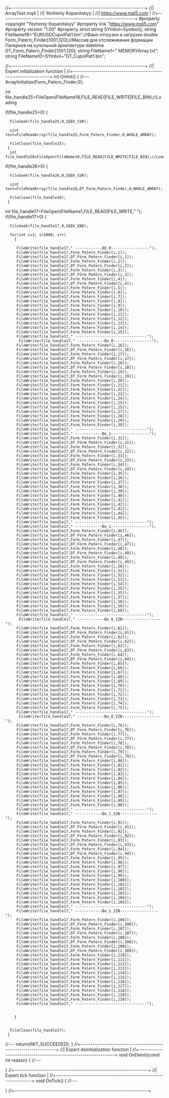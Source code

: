 //+------------------------------------------------------------------+
//|                                                    ArrayTest.mq4 |
//|                                             Yevheniy Kopanitskyy |
//|                                             https://www.mql5.com |
//+------------------------------------------------------------------+
#property copyright "Yevheniy Kopanitskyy"
#property link      "https://www.mql5.com"
#property version   "1.00"
#property strict
string SYmbol=Symbol();
string FileName18="EURUSDCupolPat1.bin";//Фаил отгрузки и загрузки
double Form_Patern_Finder[1001,120];//Массив для отслеживания формации Патернов на купольной архитектуре
datetime DT_Form_Patern_Finder[1001,120];
string FileName1=" MEMORYArray.txt";
string FileName10=SYmbol+"DT_CupolPat1.bin";

//+------------------------------------------------------------------+
//| Expert initialization function                                   |
//+------------------------------------------------------------------+
int OnInit()
  {
//---
   ArrayInitialize(Form_Patern_Finder,0);
   
   int file_handle25=FileOpen(FileName18,FILE_READ|FILE_WRITE|FILE_BIN);//Loading
   
   if(file_handle25>0)
     {

      FileSeek(file_handle25,0,SEEK_CUR);

      uint test=FileReadArray(file_handle25,Form_Patern_Finder,0,WHOLE_ARRAY);
      
      FileClose(file_handle25);
     }
      int file_handle26=FileOpen(FileName10,FILE_READ|FILE_WRITE|FILE_BIN);//Loading
   
   if(file_handle26>0)
     {

      FileSeek(file_handle26,0,SEEK_CUR);

      uint test=FileReadArray(file_handle26,DT_Form_Patern_Finder,0,WHOLE_ARRAY);
      
      FileClose(file_handle26);
     }

   int file_handle17=FileOpen(FileName1,FILE_READ|FILE_WRITE," ");
   if(file_handle17>0)
     {

      FileSeek(file_handle17,0,SEEK_END);

      for(int i=1; i<1000; i++)
        {

         FileWrite(file_handle17," ------------BE_0-----------------");
         FileWrite(file_handle17,Form_Patern_Finder[i,1]);
         FileWrite(file_handle17,DT_Form_Patern_Finder[i,1]);
         FileWrite(file_handle17,Form_Patern_Finder[i,2]);
         FileWrite(file_handle17,DT_Form_Patern_Finder[i,2]);
         FileWrite(file_handle17,Form_Patern_Finder[i,3]);
         FileWrite(file_handle17,DT_Form_Patern_Finder[i,3]);
         FileWrite(file_handle17,Form_Patern_Finder[i,4]);
         FileWrite(file_handle17,DT_Form_Patern_Finder[i,4]);
         FileWrite(file_handle17,Form_Patern_Finder[i,5]);
         FileWrite(file_handle17,Form_Patern_Finder[i,6]);
         FileWrite(file_handle17,Form_Patern_Finder[i,7]);
         FileWrite(file_handle17,Form_Patern_Finder[i,8]);
         FileWrite(file_handle17,Form_Patern_Finder[i,9]);
         FileWrite(file_handle17,Form_Patern_Finder[i,10]);
         FileWrite(file_handle17,Form_Patern_Finder[i,11]);
         FileWrite(file_handle17,Form_Patern_Finder[i,12]);
         FileWrite(file_handle17,Form_Patern_Finder[i,13]);
         FileWrite(file_handle17,Form_Patern_Finder[i,14]);
         FileWrite(file_handle17,Form_Patern_Finder[i,15]);
         FileWrite(file_handle17," --------------------------------");
          FileWrite(file_handle17," ------------Bo_0-----------------");
         FileWrite(file_handle17,Form_Patern_Finder[i,16]);
         FileWrite(file_handle17,DT_Form_Patern_Finder[i,16]);
         FileWrite(file_handle17,Form_Patern_Finder[i,17]);
         FileWrite(file_handle17,DT_Form_Patern_Finder[i,17]);
         FileWrite(file_handle17,Form_Patern_Finder[i,18]);
         FileWrite(file_handle17,DT_Form_Patern_Finder[i,18]);
         FileWrite(file_handle17,Form_Patern_Finder[i,19]);
         FileWrite(file_handle17,DT_Form_Patern_Finder[i,19]);
         FileWrite(file_handle17,Form_Patern_Finder[i,20]);
         FileWrite(file_handle17,Form_Patern_Finder[i,21]);
         FileWrite(file_handle17,Form_Patern_Finder[i,22]);
         FileWrite(file_handle17,Form_Patern_Finder[i,23]);
         FileWrite(file_handle17,Form_Patern_Finder[i,24]);
         FileWrite(file_handle17,Form_Patern_Finder[i,25]);
         FileWrite(file_handle17,Form_Patern_Finder[i,25]);
         FileWrite(file_handle17,Form_Patern_Finder[i,27]);
         FileWrite(file_handle17,Form_Patern_Finder[i,28]);
         FileWrite(file_handle17,Form_Patern_Finder[i,29]);
         FileWrite(file_handle17,Form_Patern_Finder[i,30]);
         FileWrite(file_handle17," --------------------------------");
         FileWrite(file_handle17," ------------Be_1-----------------");
         FileWrite(file_handle17,Form_Patern_Finder[i,31]);
         FileWrite(file_handle17,DT_Form_Patern_Finder[i,31]);
         FileWrite(file_handle17,Form_Patern_Finder[i,32]);
         FileWrite(file_handle17,DT_Form_Patern_Finder[i,32]);
         FileWrite(file_handle17,Form_Patern_Finder[i,33]);
         FileWrite(file_handle17,DT_Form_Patern_Finder[i,33]);
         FileWrite(file_handle17,Form_Patern_Finder[i,34]);
         FileWrite(file_handle17,DT_Form_Patern_Finder[i,34]);
         FileWrite(file_handle17,Form_Patern_Finder[i,35]);
         FileWrite(file_handle17,Form_Patern_Finder[i,36]);
         FileWrite(file_handle17,Form_Patern_Finder[i,37]);
         FileWrite(file_handle17,Form_Patern_Finder[i,38]);
         FileWrite(file_handle17,Form_Patern_Finder[i,39]);
         FileWrite(file_handle17,Form_Patern_Finder[i,40]);
         FileWrite(file_handle17,Form_Patern_Finder[i,41]);
         FileWrite(file_handle17,Form_Patern_Finder[i,42]);
         FileWrite(file_handle17,Form_Patern_Finder[i,43]);
         FileWrite(file_handle17,Form_Patern_Finder[i,44]);
         FileWrite(file_handle17,Form_Patern_Finder[i,45]);
         FileWrite(file_handle17," --------------------------------");
         FileWrite(file_handle17," ------------Bo_1-----------------");
         FileWrite(file_handle17,Form_Patern_Finder[i,46]);
         FileWrite(file_handle17,DT_Form_Patern_Finder[i,46]);
         FileWrite(file_handle17,Form_Patern_Finder[i,47]);
         FileWrite(file_handle17,DT_Form_Patern_Finder[i,47]);
         FileWrite(file_handle17,Form_Patern_Finder[i,48]);
         FileWrite(file_handle17,DT_Form_Patern_Finder[i,48]);
         FileWrite(file_handle17,Form_Patern_Finder[i,49]);
         FileWrite(file_handle17,DT_Form_Patern_Finder[i,49]);
         FileWrite(file_handle17,Form_Patern_Finder[i,50]);
         FileWrite(file_handle17,Form_Patern_Finder[i,51]);
         FileWrite(file_handle17,Form_Patern_Finder[i,52]);
         FileWrite(file_handle17,Form_Patern_Finder[i,53]);
         FileWrite(file_handle17,Form_Patern_Finder[i,54]);
         FileWrite(file_handle17,Form_Patern_Finder[i,55]);
         FileWrite(file_handle17,Form_Patern_Finder[i,55]);
         FileWrite(file_handle17,Form_Patern_Finder[i,57]);
         FileWrite(file_handle17,Form_Patern_Finder[i,58]);
         FileWrite(file_handle17,Form_Patern_Finder[i,59]);
         FileWrite(file_handle17,Form_Patern_Finder[i,60]);
         FileWrite(file_handle17," --------------------------------");
          FileWrite(file_handle17," ------------Be_0_IZN-----------------");
         FileWrite(file_handle17,Form_Patern_Finder[i,61]);
         FileWrite(file_handle17,DT_Form_Patern_Finder[i,61]);
         FileWrite(file_handle17,Form_Patern_Finder[i,62]);
         FileWrite(file_handle17,DT_Form_Patern_Finder[i,62]);
         FileWrite(file_handle17,Form_Patern_Finder[i,63]);
         FileWrite(file_handle17,DT_Form_Patern_Finder[i,63]);
         FileWrite(file_handle17,Form_Patern_Finder[i,64]);
         FileWrite(file_handle17,DT_Form_Patern_Finder[i,64]);
         FileWrite(file_handle17,Form_Patern_Finder[i,65]);
         FileWrite(file_handle17,Form_Patern_Finder[i,66]);
         FileWrite(file_handle17,Form_Patern_Finder[i,67]);
         FileWrite(file_handle17,Form_Patern_Finder[i,68]);
         FileWrite(file_handle17,Form_Patern_Finder[i,69]);
         FileWrite(file_handle17,Form_Patern_Finder[i,70]);
         FileWrite(file_handle17,Form_Patern_Finder[i,71]);
         FileWrite(file_handle17,Form_Patern_Finder[i,72]);
         FileWrite(file_handle17,Form_Patern_Finder[i,73]);
         FileWrite(file_handle17,Form_Patern_Finder[i,74]);
         FileWrite(file_handle17,Form_Patern_Finder[i,75]);
         FileWrite(file_handle17," --------------------------------");
          FileWrite(file_handle17," ------------Bo_0_IZN-----------------");
         FileWrite(file_handle17,Form_Patern_Finder[i,76]);
         FileWrite(file_handle17,DT_Form_Patern_Finder[i,76]);
         FileWrite(file_handle17,Form_Patern_Finder[i,77]);
         FileWrite(file_handle17,DT_Form_Patern_Finder[i,77]);
         FileWrite(file_handle17,Form_Patern_Finder[i,78]);
         FileWrite(file_handle17,DT_Form_Patern_Finder[i,78]);
         FileWrite(file_handle17,Form_Patern_Finder[i,79]);
         FileWrite(file_handle17,DT_Form_Patern_Finder[i,79]);
         FileWrite(file_handle17,Form_Patern_Finder[i,80]);
         FileWrite(file_handle17,Form_Patern_Finder[i,81]);
         FileWrite(file_handle17,Form_Patern_Finder[i,82]);
         FileWrite(file_handle17,Form_Patern_Finder[i,83]);
         FileWrite(file_handle17,Form_Patern_Finder[i,84]);
         FileWrite(file_handle17,Form_Patern_Finder[i,85]);
         FileWrite(file_handle17,Form_Patern_Finder[i,86]);
         FileWrite(file_handle17,Form_Patern_Finder[i,87]);
         FileWrite(file_handle17,Form_Patern_Finder[i,88]);
         FileWrite(file_handle17,Form_Patern_Finder[i,89]);
         FileWrite(file_handle17,Form_Patern_Finder[i,90]);
         FileWrite(file_handle17," --------------------------------");
         FileWrite(file_handle17," ------------Be_1_IZN-----------------");
         FileWrite(file_handle17,Form_Patern_Finder[i,91]);
         FileWrite(file_handle17,DT_Form_Patern_Finder[i,91]);
         FileWrite(file_handle17,Form_Patern_Finder[i,92]);
         FileWrite(file_handle17,DT_Form_Patern_Finder[i,92]);
         FileWrite(file_handle17,Form_Patern_Finder[i,93]);
         FileWrite(file_handle17,DT_Form_Patern_Finder[i,93]);
         FileWrite(file_handle17,Form_Patern_Finder[i,94]);
         FileWrite(file_handle17,DT_Form_Patern_Finder[i,94]);
         FileWrite(file_handle17,Form_Patern_Finder[i,95]);
         FileWrite(file_handle17,Form_Patern_Finder[i,96]);
         FileWrite(file_handle17,Form_Patern_Finder[i,97]);
         FileWrite(file_handle17,Form_Patern_Finder[i,98]);
         FileWrite(file_handle17,Form_Patern_Finder[i,99]);
         FileWrite(file_handle17,Form_Patern_Finder[i,100]);
         FileWrite(file_handle17,Form_Patern_Finder[i,101]);
         FileWrite(file_handle17,Form_Patern_Finder[i,102]);
         FileWrite(file_handle17,Form_Patern_Finder[i,103]);
         FileWrite(file_handle17,Form_Patern_Finder[i,104]);
         FileWrite(file_handle17,Form_Patern_Finder[i,105]);
         FileWrite(file_handle17," --------------------------------");
         FileWrite(file_handle17," ------------Be_1_IZN-----------------");
         FileWrite(file_handle17,Form_Patern_Finder[i,106]);
         FileWrite(file_handle17,DT_Form_Patern_Finder[i,106]);
         FileWrite(file_handle17,Form_Patern_Finder[i,107]);
         FileWrite(file_handle17,DT_Form_Patern_Finder[i,107]);
         FileWrite(file_handle17,Form_Patern_Finder[i,108]);
         FileWrite(file_handle17,DT_Form_Patern_Finder[i,108]);
         FileWrite(file_handle17,Form_Patern_Finder[i,109]);
         FileWrite(file_handle17,DT_Form_Patern_Finder[i,109]);
         FileWrite(file_handle17,Form_Patern_Finder[i,110]);
         FileWrite(file_handle17,Form_Patern_Finder[i,111]);
         FileWrite(file_handle17,Form_Patern_Finder[i,112]);
         FileWrite(file_handle17,Form_Patern_Finder[i,113]);
         FileWrite(file_handle17,Form_Patern_Finder[i,114]);
         FileWrite(file_handle17,Form_Patern_Finder[i,115]);
         FileWrite(file_handle17,Form_Patern_Finder[i,116]);
         FileWrite(file_handle17,Form_Patern_Finder[i,117]);
         FileWrite(file_handle17,Form_Patern_Finder[i,118]);
         FileWrite(file_handle17,Form_Patern_Finder[i,119]);
         FileWrite(file_handle17,Form_Patern_Finder[i,120]);
         FileWrite(file_handle17," --------------------------------");
         
         
        }


      FileClose(file_handle17);
     }
//---
   return(INIT_SUCCEEDED);
  }
//+------------------------------------------------------------------+
//| Expert deinitialization function                                 |
//+------------------------------------------------------------------+
void OnDeinit(const int reason)
  {
//---

  }
//+------------------------------------------------------------------+
//| Expert tick function                                             |
//+------------------------------------------------------------------+
void OnTick()
  {
//---


  }
//+------------------------------------------------------------------+
